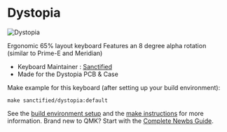 # Dystopia

![Dystopia](https://imgur.com/cwZ8bVV.jpg)

Ergonomic 65% layout keyboard 
Features an 8 degree alpha rotation (similar to Prime-E and Meridian)

* Keyboard Maintainer : [Sanctified](https://github.com/Sanctified-git)
* Made for the Dystopia PCB & Case

Make example for this keyboard (after setting up your build environment):
    
    make sanctified/dystopia:default

See the [build environment setup](https://docs.qmk.fm/#/getting_started_build_tools) and the [make instructions](https://docs.qmk.fm/#/getting_started_make_guide) for more information. Brand new to QMK? Start with the [Complete Newbs Guide](https://docs.qmk.fm/#/newbs).
